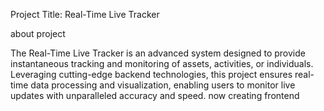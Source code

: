 Project Title: Real-Time Live Tracker

about project

The Real-Time Live Tracker is an advanced system designed to provide instantaneous tracking and monitoring of assets, activities,
or individuals. Leveraging cutting-edge backend technologies, this project ensures real-time data processing and visualization,
enabling users to monitor live updates with unparalleled accuracy and speed.
now creating frontend 
